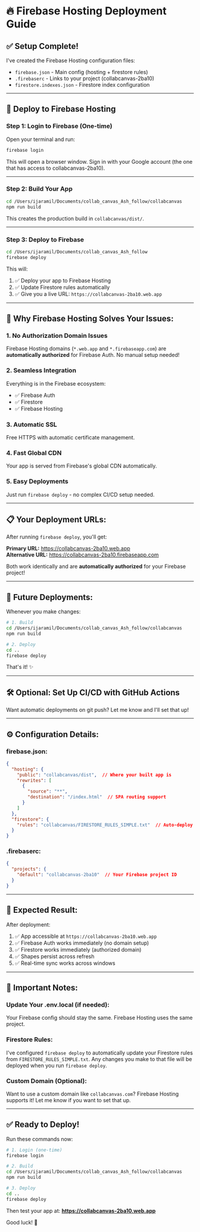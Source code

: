 # 🔥 Firebase Hosting Deployment Guide

## ✅ Setup Complete!

I've created the Firebase Hosting configuration files:
- `firebase.json` - Main config (hosting + firestore rules)
- `.firebaserc` - Links to your project (collabcanvas-2ba10)
- `firestore.indexes.json` - Firestore index configuration

---

## 🚀 Deploy to Firebase Hosting

### Step 1: Login to Firebase (One-time)

Open your terminal and run:

```bash
firebase login
```

This will open a browser window. Sign in with your Google account (the one that has access to collabcanvas-2ba10).

---

### Step 2: Build Your App

```bash
cd /Users/ijaramil/Documents/collab_canvas_Ash_follow/collabcanvas
npm run build
```

This creates the production build in `collabcanvas/dist/`.

---

### Step 3: Deploy to Firebase

```bash
cd /Users/ijaramil/Documents/collab_canvas_Ash_follow
firebase deploy
```

This will:
1. ✅ Deploy your app to Firebase Hosting
2. ✅ Update Firestore rules automatically
3. ✅ Give you a live URL: `https://collabcanvas-2ba10.web.app`

---

## 🎯 Why Firebase Hosting Solves Your Issues:

### 1. **No Authorization Domain Issues**
Firebase Hosting domains (`*.web.app` and `*.firebaseapp.com`) are **automatically authorized** for Firebase Auth. No manual setup needed!

### 2. **Seamless Integration**
Everything is in the Firebase ecosystem:
- ✅ Firebase Auth
- ✅ Firestore
- ✅ Firebase Hosting

### 3. **Automatic SSL**
Free HTTPS with automatic certificate management.

### 4. **Fast Global CDN**
Your app is served from Firebase's global CDN automatically.

### 5. **Easy Deployments**
Just run `firebase deploy` - no complex CI/CD setup needed.

---

## 📋 Your Deployment URLs:

After running `firebase deploy`, you'll get:

**Primary URL:** https://collabcanvas-2ba10.web.app  
**Alternative URL:** https://collabcanvas-2ba10.firebaseapp.com

Both work identically and are **automatically authorized** for your Firebase project!

---

## 🔄 Future Deployments:

Whenever you make changes:

```bash
# 1. Build
cd /Users/ijaramil/Documents/collab_canvas_Ash_follow/collabcanvas
npm run build

# 2. Deploy
cd ..
firebase deploy
```

That's it! ✨

---

## 🛠️ Optional: Set Up CI/CD with GitHub Actions

Want automatic deployments on git push? Let me know and I'll set that up!

---

## ⚙️ Configuration Details:

### firebase.json:
```json
{
  "hosting": {
    "public": "collabcanvas/dist",  // Where your built app is
    "rewrites": [
      {
        "source": "**",
        "destination": "/index.html"  // SPA routing support
      }
    ]
  },
  "firestore": {
    "rules": "collabcanvas/FIRESTORE_RULES_SIMPLE.txt"  // Auto-deploy rules
  }
}
```

### .firebaserc:
```json
{
  "projects": {
    "default": "collabcanvas-2ba10"  // Your Firebase project ID
  }
}
```

---

## 🎉 Expected Result:

After deployment:

1. ✅ App accessible at `https://collabcanvas-2ba10.web.app`
2. ✅ Firebase Auth works immediately (no domain setup)
3. ✅ Firestore works immediately (authorized domain)
4. ✅ Shapes persist across refresh
5. ✅ Real-time sync works across windows

---

## 🚨 Important Notes:

### Update Your .env.local (if needed):
Your Firebase config should stay the same. Firebase Hosting uses the same project.

### Firestore Rules:
I've configured `firebase deploy` to automatically update your Firestore rules from `FIRESTORE_RULES_SIMPLE.txt`. Any changes you make to that file will be deployed when you run `firebase deploy`.

### Custom Domain (Optional):
Want to use a custom domain like `collabcanvas.com`? Firebase Hosting supports it! Let me know if you want to set that up.

---

## ✅ Ready to Deploy!

Run these commands now:

```bash
# 1. Login (one-time)
firebase login

# 2. Build
cd /Users/ijaramil/Documents/collab_canvas_Ash_follow/collabcanvas
npm run build

# 3. Deploy
cd ..
firebase deploy
```

Then test your app at: **https://collabcanvas-2ba10.web.app**

Good luck! 🚀


